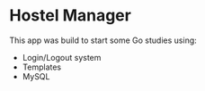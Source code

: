 # Hostel Manager

This app was build to start some Go studies using:

* Login/Logout system
* Templates
* MySQL
